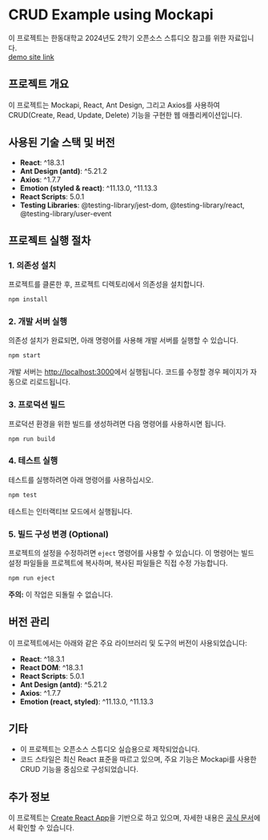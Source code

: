# CRUD Example using Mockapi

이 프로젝트는 한동대학교 2024년도 2학기 오픈소스 스튜디오 참고를 위한 자료입니다. <br/>
[demo site link](https://oss-crud-example.vercel.app/)

## 프로젝트 개요

이 프로젝트는 Mockapi, React, Ant Design, 그리고 Axios를 사용하여 CRUD(Create, Read, Update, Delete) 기능을 구현한 웹 애플리케이션입니다.

## 사용된 기술 스택 및 버전

- **React**: ^18.3.1
- **Ant Design (antd)**: ^5.21.2
- **Axios**: ^1.7.7
- **Emotion (styled & react)**: ^11.13.0, ^11.13.3
- **React Scripts**: 5.0.1
- **Testing Libraries**: @testing-library/jest-dom, @testing-library/react, @testing-library/user-event

## 프로젝트 실행 절차

### 1. 의존성 설치

프로젝트를 클론한 후, 프로젝트 디렉토리에서 의존성을 설치합니다.

```bash
npm install
```

### 2. 개발 서버 실행

의존성 설치가 완료되면, 아래 명령어를 사용해 개발 서버를 실행할 수 있습니다.

```bash
npm start
```

개발 서버는 [http://localhost:3000](http://localhost:3000)에서 실행됩니다. 코드를 수정할 경우 페이지가 자동으로 리로드됩니다.

### 3. 프로덕션 빌드

프로덕션 환경을 위한 빌드를 생성하려면 다음 명령어를 사용하시면 됩니다.

```bash
npm run build
```

### 4. 테스트 실행

테스트를 실행하려면 아래 명령어를 사용하십시오.

```bash
npm test
```

테스트는 인터랙티브 모드에서 실행됩니다.

### 5. 빌드 구성 변경 (Optional)

프로젝트의 설정을 수정하려면 `eject` 명령어를 사용할 수 있습니다. 이 명령어는 빌드 설정 파일들을 프로젝트에 복사하며, 복사된 파일들은 직접 수정 가능합니다.

```bash
npm run eject
```

**주의:** 이 작업은 되돌릴 수 없습니다.

## 버전 관리

이 프로젝트에서는 아래와 같은 주요 라이브러리 및 도구의 버전이 사용되었습니다:

- **React**: ^18.3.1
- **React DOM**: ^18.3.1
- **React Scripts**: 5.0.1
- **Ant Design (antd)**: ^5.21.2
- **Axios**: ^1.7.7
- **Emotion (react, styled)**: ^11.13.0, ^11.13.3

## 기타

- 이 프로젝트는 오픈소스 스튜디오 실습용으로 제작되었습니다.
- 코드 스타일은 최신 React 표준을 따르고 있으며, 주요 기능은 Mockapi를 사용한 CRUD 기능을 중심으로 구성되었습니다.

## 추가 정보

이 프로젝트는 [Create React App](https://github.com/facebook/create-react-app)을 기반으로 하고 있으며, 자세한 내용은 [공식 문서](https://facebook.github.io/create-react-app/docs/getting-started)에서 확인할 수 있습니다.
